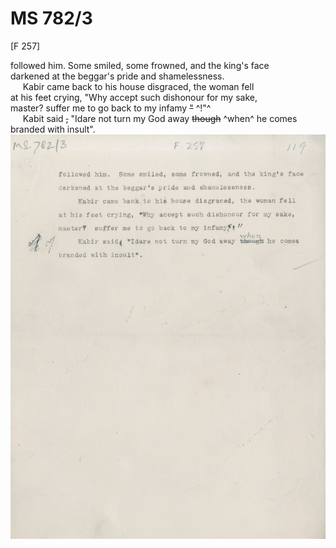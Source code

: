 # MS 782/3

[F 257]

followed him. Some smiled, some frowned, and the king's face \
darkened at the beggar's pride and shamelessness. \
&nbsp;&nbsp;&nbsp;&nbsp;&nbsp;Kabir came back to his house disgraced, the woman fell \
at his feet crying, "Why accept such dishonour for my sake, \
master? suffer me to go back to my infamy ~~"~~ ^!"^ \
&nbsp;&nbsp;&nbsp;&nbsp;&nbsp;Kabit said ~~,~~ "Idare not turn my God away ~~though~~ ^when^ he comes \
branded with insult". 
![p143](MS782_3-143.jpg)
